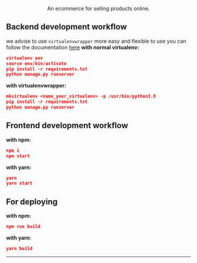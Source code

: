 <p align="center">
  An ecommerce for selling products online.
</p>

## Backend development workflow

we advise to use `virtualenvwrapper` more easy and flexible to use
you can follow the documentation [here](https://virtualenvwrapper.readthedocs.io/en/latest/)
**with normal virtualenv:**

```json
virtualenv env
source env/bin/activate
pip install -r requirements.txt
python manage.py runserver
```

**with virtualenvwrapper:**

```json
mkvirtualenv <name_your_virtualenv> -p /usr/bin/python3.8
pip install -r requirements.txt
python manage.py runserver
```

## Frontend development workflow

**with npm:**

```json
npm i
npm start
```

**with yarn:**

```json
yarn
yarn start
```

## For deploying

**with npm:**

```json
npm run build
```

**with yarn:**

```json
yarn build
```

---

